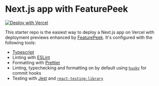 # Next.js app with FeaturePeek

[![Deploy with Vercel](https://vercel.com/button)](https://vercel.com/new/git/external?repository-url=https%3A%2F%2Fgithub.com%2Ffeaturepeek%2Fnext-with-featurepeek&project-name=my-next-app-with-featurepeek&repo-name=my-next-app-with-featurepeek&integration-ids=oac_7yf4ohdvPY7CnKg7H5yVsR22&external-id=button)

This starter repo is the easiest way to deploy a Next.js app on Vercel with deployment previews enhanced by [FeaturePeek](https://featurepeek.com). It's configured with the following tools:

- [Typescript](https://www.typescriptlang.org/)
- Linting with [ESLint](https://eslint.org/)
- Formatting with [Prettier](https://prettier.io/)
- Linting, typechecking and formatting on by default using [`husky`](https://github.com/typicode/husky) for commit hooks
- Testing with [Jest](https://jestjs.io/) and [`react-testing-library`](https://testing-library.com/docs/react-testing-library/intro)
